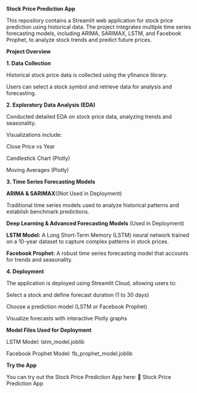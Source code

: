****Stock Price Prediction App****

This repository contains a Streamlit web application for stock price prediction using historical data. The project integrates multiple time series forecasting models, including ARIMA, SARIMAX, LSTM, and Facebook Prophet, to analyze stock trends and predict future prices.


**Project Overview**

**1. Data Collection**

Historical stock price data is collected using the yfinance library.

Users can select a stock symbol and retrieve data for analysis and forecasting.




**2. Exploratory Data Analysis (EDA)**

Conducted detailed EDA on stock price data, analyzing trends and seasonality.

Visualizations include:

Close Price vs Year

Candlestick Chart (Plotly)

Moving Averages (Plotly)


**3. Time Series Forecasting Models**

**ARIMA & SARIMAX**((Not Used in Deployment)

Traditional time series models used to analyze historical patterns and establish benchmark predictions.


**Deep Learning & Advanced Forecasting Models** (Used in Deployment)

**LSTM Model:** A Long Short-Term Memory (LSTM) neural network trained on a 10-year dataset to capture complex patterns in stock prices.

**Facebook Prophet:** A robust time series forecasting model that accounts for trends and seasonality.




**4. Deployment**

The application is deployed using Streamlit Cloud, allowing users to:

Select a stock and define forecast duration (1 to 30 days)

Choose a prediction model (LSTM or Facebook Prophet)

Visualize forecasts with interactive Plotly graphs



**Model Files Used for Deployment**

LSTM Model: lstm_model.joblib

Facebook Prophet Model: fb_prophet_model.joblib


****Try the App****

You can try out the Stock Price Prediction App here:
🔗 Stock Price Prediction App

